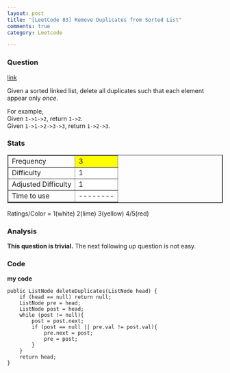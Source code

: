 ```yaml
---
layout: post
title: "[LeetCode 83] Remove Duplicates from Sorted List"
comments: true
category: Leetcode

---
```



### Question 
[link](https://oj.leetcode.com/problems/remove-duplicates-from-sorted-list/)

<div class="question-content">
            <p></p><p>
Given a sorted linked list, delete all duplicates such that each element appear only <i>once</i>.
</p>
<p>
For example,<br>
Given <code>1-&gt;1-&gt;2</code>, return <code>1-&gt;2</code>.<br>
Given <code>1-&gt;1-&gt;2-&gt;3-&gt;3</code>, return <code>1-&gt;2-&gt;3</code>.
</p><p></p>
          </div>

### Stats
<table border="2">
	<tr>
		<td>Frequency</td>
		<td bgcolor="yellow">3</td>
	</tr>
	<tr>
		<td>Difficulty</td>
		<td bgcolor="white">1</td>
	</tr>
	<tr>
		<td>Adjusted Difficulty</td>
		<td bgcolor="white">1</td>
	</tr>
	<tr>
		<td>Time to use</td>
		<td bgcolor="white">--------</td>
	</tr>
</table>

Ratings/Color = 1(white) 2(lime) 3(yellow) 4/5(red)

### Analysis

__This question is trivial.__ The next following up question is not easy. 

### Code

__my code__

    public ListNode deleteDuplicates(ListNode head) {
        if (head == null) return null;
        ListNode pre = head;
        ListNode post = head;
        while (post != null){
            post = post.next;
            if (post == null || pre.val != post.val){
                pre.next = post;
                pre = post;
            }
        }
        return head;
    }